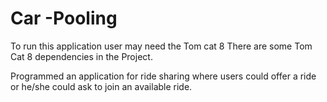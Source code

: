 # Car -Pooling
To run this application user may need the Tom cat 8 
There are some Tom Cat 8 dependencies in the Project. 

Programmed an application for ride sharing where users could offer a ride or he/she could ask to join an available ride.
